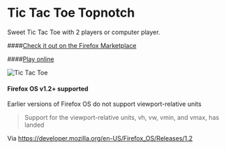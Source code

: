 # Tic Tac Toe Topnotch

Sweet Tic Tac Toe with 2 players or computer player.

####[Check it out on the Firefox Marketplace](https://marketplace.firefox.com/app/tic-tac-toe-topnotch/)

####[Play online](https://costava.github.io/Tic-Tac-Toe-Topnotch/dist/)

![Tic Tac Toe](https://i.imgur.com/nxxYuUI.png)

#### Firefox OS v1.2+ supported
Earlier versions of Firefox OS do not support viewport-relative units

> Support for the viewport-relative <length> units, vh, vw, vmin, and vmax, has landed

Via https://developer.mozilla.org/en-US/Firefox_OS/Releases/1.2
